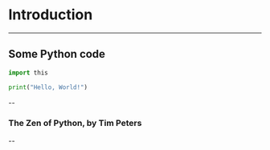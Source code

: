 # Introduction

---

## Some Python code

```python
import this

print("Hello, World!")
```

--

### The Zen of Python, by Tim Peters

<script type="mpy-editor" target="editor">
import this
</script>
<div id="editor"></div> 

--


